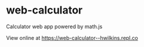 # web-calculator
Calculator web app powered by math.js

View online at https://web-calculator--hwilkins.repl.co
